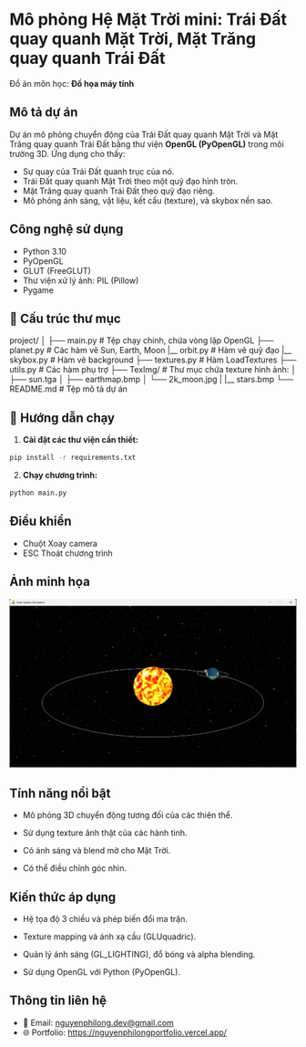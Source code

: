 # Mô phỏng Hệ Mặt Trời mini: Trái Đất quay quanh Mặt Trời, Mặt Trăng quay quanh Trái Đất

Đồ án môn học: **Đồ họa máy tính**

## Mô tả dự án

Dự án mô phỏng chuyển động của Trái Đất quay quanh Mặt Trời và Mặt Trăng quay quanh Trái Đất bằng thư viện **OpenGL (PyOpenGL)** trong môi trường 3D. Ứng dụng cho thấy:

- Sự quay của Trái Đất quanh trục của nó.
- Trái Đất quay quanh Mặt Trời theo một quỹ đạo hình tròn.
- Mặt Trăng quay quanh Trái Đất theo quỹ đạo riêng.
- Mô phỏng ánh sáng, vật liệu, kết cấu (texture), và skybox nền sao.

## Công nghệ sử dụng

- Python 3.10
- PyOpenGL
- GLUT (FreeGLUT)
- Thư viện xử lý ảnh: PIL (Pillow)
- Pygame

## 📁 Cấu trúc thư mục

project/
│
├── main.py # Tệp chạy chính, chứa vòng lặp OpenGL
├── planet.py # Các hàm vẽ Sun, Earth, Moon
|__ orbit.py # Hàm vẽ quỹ đạo
|__ skybox.py # Hàm vẽ background
├── textures.py # Hàm LoadTextures
├── utils.py # Các hàm phụ trợ
├── TexImg/ # Thư mục chứa texture hình ảnh:
│ ├── sun.tga
│ ├── earthmap.bmp
│ └── 2k_moon.jpg
| |__ stars.bmp
└── README.md # Tệp mô tả dự án

## 🚀 Hướng dẫn chạy

1. **Cài đặt các thư viện cần thiết:**

```bash
pip install -r requirements.txt
```
2. **Chạy chương trình:**

```bash
python main.py
```

## Điều khiển
- Chuột	Xoay camera
- ESC	Thoát chương trình

## Ảnh minh họa

![Mô phỏng hệ mặt trời mini](./image.png)

## Tính năng nổi bật
- Mô phỏng 3D chuyển động tương đối của các thiên thể.

- Sử dụng texture ảnh thật của các hành tinh.

- Có ánh sáng và blend mờ cho Mặt Trời.

- Có thể điều chỉnh góc nhìn.

## Kiến thức áp dụng
- Hệ tọa độ 3 chiều và phép biến đổi ma trận.

- Texture mapping và ánh xạ cầu (GLUquadric).

- Quản lý ánh sáng (GL_LIGHTING), đổ bóng và alpha blending.

- Sử dụng OpenGL với Python (PyOpenGL).

## Thông tin liên hệ
- 📧 Email: nguyenphilong.dev@gmail.com
- 🌐 Portfolio: https://nguyenphilongportfolio.vercel.app/